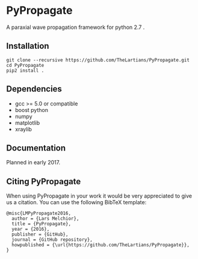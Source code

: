# PyPropagate

A paraxial wave propagation framework for python 2.7 . 

## Installation
    
    git clone --recursive https://github.com/TheLartians/PyPropagate.git
    cd PyPropagate
    pip2 install .

## Dependencies

- gcc >= 5.0 or compatible
- boost python
- numpy
- matplotlib
- xraylib

## Documentation

Planned in early 2017.

## Citing PyPropagate

When using PyPropagate in your work it would be very appreciated to give us a citation. You can use the following BibTeX template:

    @misc{LMPyPropagate2016,
      author = {Lars Melchior},
      title = {PyPropagate},
      year = {2016},
      publisher = {GitHub},
      journal = {GitHub repository},
      howpublished = {\url{https://github.com/TheLartians/PyPropagate}},
    }
